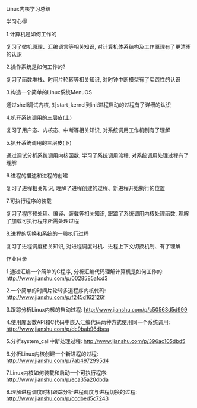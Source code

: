 Linux内核学习总结

学习心得

1.计算机是如何工作的

复习了微机原理、汇编语言等相关知识, 对计算机体系结构及工作原理有了更清晰的认识

2.操作系统是如何工作的?

复习了函数堆栈、时间片轮转等相关知识, 对时钟中断模型有了实践性的认识

3.构造一个简单的Linux系统MenuOS

通过shell调试内核, 对start_kernel到init进程启动的过程有了详细的认识

4.扒开系统调用的三层皮(上)

复习了用户态、内核态、中断等相关知识, 对系统调用工作机制有了理解

5.扒开系统调用的三层皮(下)

通过调试分析系统调用内核函数, 学习了系统调用流程, 对系统调用处理过程有了理解

6.进程的描述和进程的创建

复习了进程相关知识, 理解了进程创建的过程、新进程开始执行的位置

7.可执行程序的装载

复习了程序预处理、编译、装载等相关知识, 跟踪了系统调用内核处理函数, 理解了加载可执行程序所需处理过程

8.进程的切换和系统的一般执行过程

复习了进程调度相关知识, 对进程调度时机、进程上下文切换机制、有了理解

作业目录

1.通过汇编一个简单的C程序, 分析汇编代码理解计算机是如何工作的: http://www.jianshu.com/p/0028585afcd3

2.一个简单的时间片轮转多道程序内核代码: http://www.jianshu.com/p/f245d162126f

3.跟踪分析Linux内核的启动过程: http://www.jianshu.com/p/c50563d5d999

4.使用库函数API和C代码中嵌入汇编代码两种方式使用同一个系统调用: http://www.jianshu.com/p/dc9bab96dbea

5.分析system_call中断处理过程: http://www.jianshu.com/p/396ac105dbd5

6.分析Linux内核创建一个新进程的过程: http://www.jianshu.com/p/7ab4972995d4

7.Linux内核如何装载和启动一个可执行程序: http://www.jianshu.com/p/eca35a20dbda

8.理解进程调度时机跟踪分析进程调度与进程切换的过程: http://www.jianshu.com/p/ccdbed5c7243